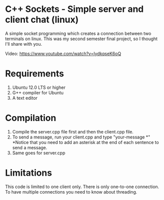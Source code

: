 # C++ Sockets - Simple server and client chat (linux)

A simple socket programming which creates a connection between two terminals on linux. This was my second semester final project, so I thought I'll share with you.

Video: https://www.youtube.com/watch?v=IydkqseK6oQ

# Requirements

1. Ubuntu 12.0 LTS or higher
2. G++ compiler for Ubuntu
3. A text editor

# Compilation

1. Compile the server.cpp file first and then the client.cpp file.
2. To send a message, run your client.cpp and type "your-message *" *Notice that you need to add an asterisk at the end of each sentence to send a message.
3. Same goes for server.cpp

# Limitations

This code is limited to one client only. There is only one-to-one connection. To have multiple connections you need to know about threading.

